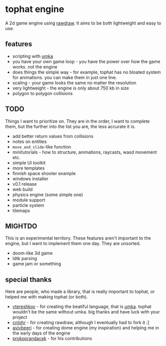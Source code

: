 # tophat engine
A 2d game engine using [rawdraw](https://github.com/cntools/rawdraw). It aims to be both lightweight and easy to use.

## features

- scripting with [umka](https://github.com/vtereshkov/umka-lang)
- you have your own game loop - you have the power over how the game works. not the engine
- does things the simple way - for example, tophat has no bloated system for animations. you can make them in just one line.
- scaling - your game looks the same no matter the resolution
- very lightweight - the engine is only about 750 kb in size
- polygon to polygon collisions

## TODO

Things I want to prioritize on. They are in the order, I want to complete them, but the further into the list you are, the less accurate it is.

- add better return values from collisions
- notes on entities
- `move_and_slide`-like function
- minitutorials - how to structure, animations, raycasts, wasd movement etc.
- simple UI toolkit
- more templates
- finnish space shooter example
- windows installer
- v0.1 release
- web build
- physics engine (some simple one)
- module support
- particle system
- tilemaps

## MIGHTDO

This is an experimental territory. These features aren't important to the engine, but I want to implement them one day. They are unsorted.

- doom-like 3d game
- ldtk parsing
- game jam or something

## special thanks

Here are people, who made a library, that is really important to tophat, or helped me with making tophat (or both).

- [vtereshkov](https://github.com/vtereshkov) - for creating the beatiful language, that is [umka](https://github.com/vtereshkov/umka-lang). tophat wouldn't be the same without umka. big thanks and have luck with your project
- [cnlohr](https://github.com/cnlohr) - for creating rawdraw, although I eventually had to fork it :]
- [avivbeeri](https://github.com/avivbeeri) - for creating dome engine (my inspiration) and helping me in the early days of the engine
- [prokoprandacek](https://github.com/prokoprandacek) - for his contributions
